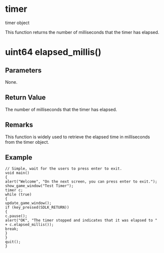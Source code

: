 # timer

timer object

  


This function returns the number of milliseconds that the timer has elapsed.

# uint64 elapsed_millis()

## Parameters

None.

## Return Value

The number of milliseconds that the timer has elapsed.

## Remarks

This function is widely used to retrieve the elapsed time in milliseconds from the timer object.

## Example
    
    
    // Simple, wait for the users to press enter to exit.
    void main()
    {
    alert("Welcome", "On the next screen, you can press enter to exit.");
    show_game_window("Test Timer");
    timer c;
    while (true)
    {
    update_game_window();
    if (key_pressed(SDLK_RETURN))
    {
    c.pause();
    alert("OK", "The timer stopped and indicates that it was elapsed to " + c.elapsed_millis());
    break;
    }
    }
    quit();
    }
    
